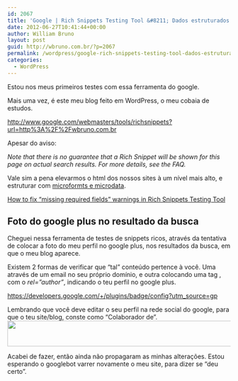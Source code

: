 ```yaml
---
id: 2067
title: 'Google | Rich Snippets Testing Tool &#8211; Dados estruturados na busca do Google'
date: 2012-06-27T10:41:44+00:00
author: William Bruno
layout: post
guid: http://wbruno.com.br/?p=2067
permalink: /wordpress/google-rich-snippets-testing-tool-dados-estruturados-na-busca-google/
categories:
  - WordPress
---
```

Estou nos meus primeiros testes com essa ferramenta do google.
  
Mais uma vez, é este meu blog feito em WordPress, o meu cobaia de estudos.

<a href="http://www.google.com/webmasters/tools/richsnippets?url=http%3A%2F%2Fwbruno.com.br" rel="external">http://www.google.com/webmasters/tools/richsnippets?url=http%3A%2F%2Fwbruno.com.br</a>

Apesar do aviso:
  
<cite>Note that there is no guarantee that a Rich Snippet will be shown for this page on actual search results. For more details, see the FAQ.</cite>

Vale sim a pena elevarmos o html dos nossos sites à um nível mais alto, e estruturar com <a href="http://support.google.com/webmasters/bin/answer.py?hl=pt-BR&#038;answer=99170" rel="external">microformts e microdata</a>.

<a href="http://technotes.khitrenovich.com/fix-missing-required-fields-warnings-rich-snippets-testing-tool/" rel="nofollow external">How to fix “missing required fields” warnings in Rich Snippets Testing Tool</a>

## Foto do google plus no resultado da busca

Cheguei nessa ferramenta de testes de snippets ricos, através da tentativa de colocar a foto do meu perfil no google plus, nos resultados da busca, em que o meu blog aparece.
  
Existem 2 formas de verificar que &#8220;tal&#8221; conteúdo pertence à você. Uma através de um email no seu próprio domínio, e outra colocando uma tag <var><a></var>, com o <var>rel=&#8221;author&#8221;</var>, indicando o teu perfil no google plus.

<a href="https://developers.google.com/+/plugins/badge/config?utm_source=gp" rel="external">https://developers.google.com/+/plugins/badge/config?utm_source=gp</a>

Lembrando que você deve editar o seu perfil na rede social do google, para que o teu site/blog, conste como &#8220;Colaborador de&#8221;.[<img src="http://wbruno.com.br/wp-content/uploads/2012/06/Captura-de-Tela-2012-06-27-às-10.39.09.png" alt="" title="Captura de Tela 2012-06-27 às 10.39.09" width="531" height="58" class="aligncenter size-full wp-image-2068" srcset="http://wbruno.com.br/wp-content/uploads/2012/06/Captura-de-Tela-2012-06-27-às-10.39.09.png 531w, http://wbruno.com.br/wp-content/uploads/2012/06/Captura-de-Tela-2012-06-27-às-10.39.09-300x32.png 300w" sizes="(max-width: 531px) 100vw, 531px" />](http://wbruno.com.br/wp-content/uploads/2012/06/Captura-de-Tela-2012-06-27-às-10.39.09.png)

Acabei de fazer, então ainda não propagaram as minhas alterações. Estou esperando o googlebot varrer novamente o meu site, para dizer se &#8220;deu certo&#8221;.